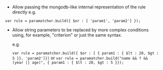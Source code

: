 - Allow passing the mongodb-like internal representation of the rule directly
  e.g. 

`var rule = paramatcher.build({ $or : [ 'param1', 'param2'] });`
- Allow string parameters to be replaced by more complex conditions using, for example, "criterion" or just the same syntax.

  e.g.

  `var rule = paramatcher.build({ $or : [ { param1 : { $lt : 20, $gt : 5 }}, 'param2']})`
  or
  `var rule = paramatcher.build("name && ? && (year || age)", { param1 : { $lt : 20, $gt : 5 }});`
